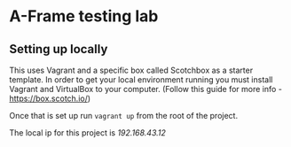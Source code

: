# A-Frame testing lab

## Setting up locally
This uses Vagrant and a specific box called Scotchbox as a starter template. In order to get your local environment running you must install Vagrant and VirtualBox to your computer. (Follow this guide for more info - https://box.scotch.io/)

Once that is set up run `vagrant up` from the root of the project.

The local ip for this project is *192.168.43.12*

